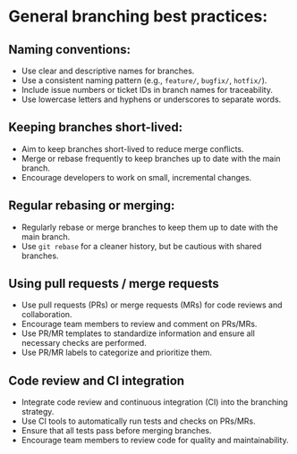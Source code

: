 # General branching best practices:

## Naming conventions:

- Use clear and descriptive names for branches.
- Use a consistent naming pattern (e.g., `feature/`, `bugfix/`, `hotfix/`).
- Include issue numbers or ticket IDs in branch names for traceability.
- Use lowercase letters and hyphens or underscores to separate words.

## Keeping branches short-lived:

- Aim to keep branches short-lived to reduce merge conflicts.
- Merge or rebase frequently to keep branches up to date with the main branch.
- Encourage developers to work on small, incremental changes.

## Regular rebasing or merging:

- Regularly rebase or merge branches to keep them up to date with the main branch.
- Use `git rebase` for a cleaner history, but be cautious with shared branches.

## Using pull requests / merge requests

- Use pull requests (PRs) or merge requests (MRs) for code reviews and collaboration.
- Encourage team members to review and comment on PRs/MRs.
- Use PR/MR templates to standardize information and ensure all necessary checks are performed.
- Use PR/MR labels to categorize and prioritize them.

## Code review and CI integration

- Integrate code review and continuous integration (CI) into the branching strategy.
- Use CI tools to automatically run tests and checks on PRs/MRs.
- Ensure that all tests pass before merging branches.
- Encourage team members to review code for quality and maintainability.